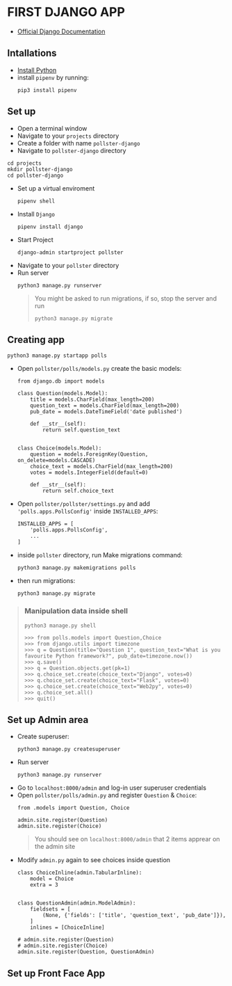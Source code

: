 # FIRST DJANGO APP

- [Official Django Documentation](https://www.djangoproject.com/)

## Intallations
- [Install Python](https://www.python.org/downloads/)
- install `pipenv` by running:
    ```
    pip3 install pipenv
    ```
  
## Set up

- Open a terminal window
- Navigate to your `projects` directory
- Create a folder with name `pollster-django`
- Navigate to `pollster-django` directory
```
cd projects
mkdir pollster-django
cd pollster-django
```
- Set up a virtual enviroment
    ```
    pipenv shell
    ```
- Install `Django`
    ```
    pipenv install django
    ```
- Start Project
    ```
    django-admin startproject pollster
    ```
- Navigate to your `pollster` directory
- Run server
    ```
    python3 manage.py runserver
    ```
  > You might be asked to run migrations, if so, stop the server and run
  > ```
  > python3 manage.py migrate
  > ```

## Creating app
```
python3 manage.py startapp polls
```
- Open `pollster/polls/models.py` create the basic models:
    ```
    from django.db import models

    class Question(models.Model):
        title = models.CharField(max_length=200)
        question_text = models.CharField(max_length=200)
        pub_date = models.DateTimeField('date published')

        def __str__(self):
            return self.question_text


    class Choice(models.Model):
        question = models.ForeignKey(Question, on_delete=models.CASCADE)
        choice_text = models.CharField(max_length=200)
        votes = models.IntegerField(default=0)

        def __str__(self):
            return self.choice_text

    ```

- Open `pollster/pollster/settings.py` and add `'polls.apps.PollsConfig'` inside `INSTALLED_APPS`:
    ```
    INSTALLED_APPS = [
        'polls.apps.PollsConfig',
        ...
    ]
    ```
- inside `pollster` directory, run Make migrations command:
    ```
    python3 manage.py makemigrations polls
    ```
- then run migrations:
    ```
    python3 manage.py migrate
    ```
  
> ### Manipulation data inside shell
> ```
> python3 manage.py shell
> ```
> ```
> >>> from polls.models import Question,Choice
> >>> from django.utils import timezone
> >>> q = Question(title="Question 1", question_text="What is you favourite Python framework?", pub_date=timezone.now())
> >>> q.save()
> >>> q = Question.objects.get(pk=1)
> >>> q.choice_set.create(choice_text="Django", votes=0)
> >>> q.choice_set.create(choice_text="Flask", votes=0)
> >>> q.choice_set.create(choice_text="Web2py", votes=0)
> >>> q.choice_set.all()
> >>> quit()
> ```

## Set up Admin area

- Create superuser:
  ```
  python3 manage.py createsuperuser
  ```
- Run server
    ```
    python3 manage.py runserver
    ```
- Go to `localhost:8000/admin` and log-in user superuser credentials
- Open `pollster/polls/admin.py` and register `Question` & `Choice`:
  ```
  from .models import Question, Choice
  
  admin.site.register(Question)
  admin.site.register(Choice)
  ```
  >You should see on `localhost:8000/admin` that 2 items apprear on the admin site
- Modify `admin.py` again to see choices inside question
  ```
  class ChoiceInline(admin.TabularInline):
      model = Choice
      extra = 3
  
  
  class QuestionAdmin(admin.ModelAdmin):
      fieldsets = [
          (None, {'fields': ['title', 'question_text', 'pub_date']}),
      ]
      inlines = [ChoiceInline]
  
  # admin.site.register(Question)
  # admin.site.register(Choice)
  admin.site.register(Question, QuestionAdmin)
  ```
  
## Set up Front Face App